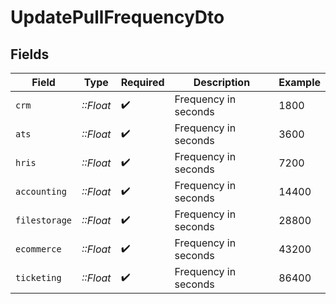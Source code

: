 # UpdatePullFrequencyDto


## Fields

| Field                | Type                 | Required             | Description          | Example              |
| -------------------- | -------------------- | -------------------- | -------------------- | -------------------- |
| `crm`                | *::Float*            | :heavy_check_mark:   | Frequency in seconds | 1800                 |
| `ats`                | *::Float*            | :heavy_check_mark:   | Frequency in seconds | 3600                 |
| `hris`               | *::Float*            | :heavy_check_mark:   | Frequency in seconds | 7200                 |
| `accounting`         | *::Float*            | :heavy_check_mark:   | Frequency in seconds | 14400                |
| `filestorage`        | *::Float*            | :heavy_check_mark:   | Frequency in seconds | 28800                |
| `ecommerce`          | *::Float*            | :heavy_check_mark:   | Frequency in seconds | 43200                |
| `ticketing`          | *::Float*            | :heavy_check_mark:   | Frequency in seconds | 86400                |